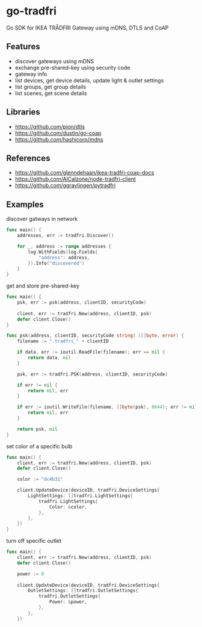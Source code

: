 # go-tradfri

Go SDK for IKEA TRÅDFRI Gateway using mDNS, DTLS and CoAP

## Features

- discover gateways using mDNS
- exchange pre-shared-key using security code
- gateway info
- list devices, get device details, update light & outlet settings
- list groups, get group details
- list scenes, get scene details

## Libraries

- https://github.com/pion/dtls
- https://github.com/dustin/go-coap
- https://github.com/hashicorp/mdns

## References

- https://github.com/glenndehaan/ikea-tradfri-coap-docs
- https://github.com/AlCalzone/node-tradfri-client
- https://github.com/ggravlingen/pytradfri

## Examples

discover gatways in network

```go
func main() {
	addresses, err := tradfri.Discover()

	for _, address := range addresses {
		log.WithFields(log.Fields{
			"address": address,
		}).Info("discovered")
    }
}
```

get and store pre-shared-key

```go
func main() {
    psk, err := psk(address, clientID, securityCode)
    
    client, err := tradfri.New(address, clientID, psk)    
    defer client.Close()
}

func psk(address, clientID, securityCode string) ([]byte, error) {
	filename := ".tradfri_" + clientID

	if data, err := ioutil.ReadFile(filename); err == nil {
		return data, nil
	}

	psk, err := tradfri.PSK(address, clientID, securityCode)

	if err != nil {
		return nil, err
	}

	if err := ioutil.WriteFile(filename, []byte(psk), 0644); err != nil {
		return nil, err
	}

	return psk, nil
}
```

set color of a specific bulb

```go
func main() {
    client, err := tradfri.New(address, clientID, psk)    
    defer client.Close()

	color := "dc4b31"

    client.UpdateDevice(deviceID, tradfri.DeviceSettings{
	    LightSettings: []tradfri.LightSettings{
            tradfri.LightSettings{
                Color: &color,
            },
        },
    })
}
```

turn off specific outlet

```go
func main() {
	client, err := tradfri.New(address, clientID, psk)    
	defer client.Close()

	power := 0
	
	client.UpdateDevice(deviceID, tradfri.DeviceSettings{
	 	OutletSettings: []tradfri.OutletSettings{
	 		tradfri.OutletSettings{
	 			Power: &power,
	 		},
	 	},
	})
```

